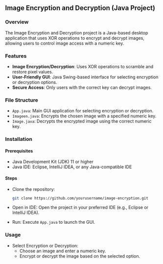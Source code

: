 ## Image Encryption and Decryption (Java Project)

### Overview
The Image Encryption and Decryption project is a Java-based desktop application that uses XOR operations to encrypt and decrypt images, allowing users to control image access with a numeric key.

### Features
* **Image Encryption/Decryption**: Uses XOR operations to scramble and restore pixel values.
* **User-Friendly GUI**: Java Swing-based interface for selecting encryption or decryption options.
* **Secure Access**: Only users with the correct key can decrypt images.

### File Structure
* `App.java`: Main GUI application for selecting encryption or decryption.
* `Imageen.java`: Encrypts the chosen image with a specified numeric key.
* `Image.java`: Decrypts the encrypted image using the correct numeric key.

### Installation

#### Prerequisites
* Java Development Kit (JDK) 11 or higher
* Java IDE: Eclipse, IntelliJ IDEA, or any Java-compatible IDE

#### Steps
* Clone the repository:
   ```bash
   git clone https://github.com/yourusername/image-encryption.git
   ```
* Open in IDE:
   Open the project in your preferred IDE (e.g., Eclipse or IntelliJ IDEA).

* Run:
   Execute `App.java` to launch the GUI.

### Usage
* Select Encryption or Decryption:
   * Choose an image and enter a numeric key.
   * Encrypt or decrypt the image based on the selected option.
